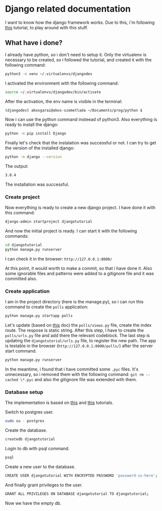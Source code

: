 # Django related documentation

I want to know how the django framework works. Due to this, i'm following [this](https://docs.djangoproject.com/en/3.0/) tutorial, to play around with this stuff.

## What have i done?

I already have python, so i don't need to setup it. Only the virtualenv is necessary to be created, so i followed the tutorial, and created it with the following command:

```bash
python3 -m venv ~/.virtualenvs/djangodev
```

I activated the environment with the following command:

```bash
source ~/.virtualenvs/djangodev/bin/activate
```

After the activation, the env name is visible in the terminal:

```bash
(djangodev) akosgarai@akos-szemetlada ~/Documents/prog/python $
```

Now i can use the python command insteead of python3. Also everything is ready to install the django:

```bash
python -m pip install Django
```

Finally let's check that the instalation was successful or not. I can try to get the version of the installed django:

```bash
python -m django --version
```

The output:

```bash
3.0.4
```

The installation was successful.

### Create project

Now everything is ready to create a new django project. I have done it with this command:

```bash
django-admin startproject djangotutorial
```

And now the initial project is ready. I can start it with the following commands:

```bash
cd djangotutorial
python manage.py runserver
```

I can check it in the browser: `http://127.0.0.1:8000/`

At this point, it would worth to make a commit, so that i have done it. Also some ignorable files and patterns were added to a gitignore file and it was committed also.

### Create application

I am in the project directory (here is the manage.py), so i can run this command to create the `polls` application:

```bash
python manage.py startapp polls
```

Let's update (based on [this](https://docs.djangoproject.com/en/3.0/intro/tutorial01/#write-your-first-view) doc) the `polls/views.py` file, create the index route. The respose is static string. After this step, I have to create the `polls/urls.py` file and add there the relevant codeblock. The last step is updating the `djangotutorial/urls.py` file, to register the new path. The app is testable in the browser (`http://127.0.0.1:8000/polls/`) after the server start command.

```bash
python manage.py runserver
```

In the meantime, i found that i have committed some `.pyc` files. It's unnecessary, so i removed them with the following command: `git rm --cached \*.pyc` and also the gitignore file was extended with them.

### Database setup

The implementation is based on [this](https://docs.djangoproject.com/en/3.0/intro/tutorial02/#database-setup) and [this](https://www.digitalocean.com/community/tutorials/how-to-install-and-configure-django-with-postgres-nginx-and-gunicorn) tutorials.

Switch to postgres user.

```bash
sudo su - postgres
```

Create the database.

```bash
createdb djangotutorial
```

Login to db with psql command.

```bash
psql
```

Create a new user to the database.

```bash
CREATE USER djangotutorial WITH ENCRYPTED PASSWORD 'password-is-here';
```

And finally grant privileges to the user.

```bash
GRANT ALL PRIVILEGES ON DATABASE djangotutorial TO djangotutorial;
```

Now we have the empty db.
